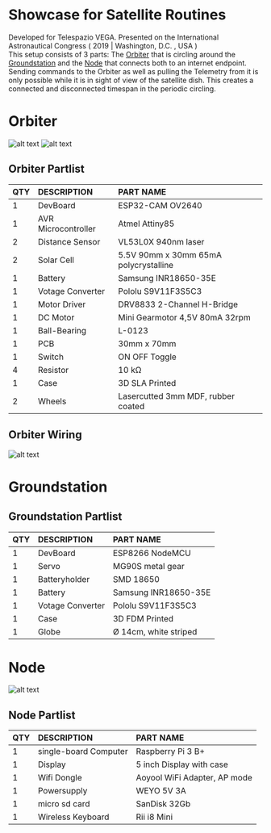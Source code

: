 # Showcase for Satellite Routines
Developed for Telespazio VEGA. Presented on the International Astronautical Congress ( 2019 | Washington, D.C. , USA )<br>
This setup consists of 3 parts: The [Orbiter](#orbiter) that is circling around the [Groundstation](#groundstation) and the [Node](#node) that connects both to an internet endpoint. Sending commands to the Orbiter as well as pulling the Telemetry from it is only possible while it is in sight of view of the satellite dish. This creates a connected and disconnected timespan in the periodic circling.

# Orbiter
![alt text](https://abload.de/img/drawing_isometric-1kqkhj.png)
![alt text](https://abload.de/img/img_20191014_1454398wjwb.jpg)

## Orbiter Partlist
 
|QTY|	DESCRIPTION	|PART NAME|
| :---   | :---   | :---   |
|1|	DevBoard|	ESP32-CAM OV2640 |
|1|	AVR Microcontroller|	Atmel Attiny85|
|2|	Distance Sensor|VL53L0X 940nm laser|
|2|	Solar Cell|	5.5V 90mm x 30mm 65mA polycrystalline|
|1|	Battery|	Samsung INR18650-35E|
|1|	Votage Converter|	Pololu S9V11F3S5C3 |
|1|	Motor Driver| DRV8833 2-Channel H-Bridge|
|1|	DC Motor| Mini Gearmotor 4,5V 80mA 32rpm|
|1|	Ball-Bearing| L-0123|
|1|	PCB| 30mm x 70mm|
|1|	Switch| ON OFF Toggle|
|4|	Resistor| 10 kΩ|
|1| Case| 3D SLA Printed |
|2| Wheels| Lasercutted 3mm MDF, rubber coated |

## Orbiter Wiring

![alt text](https://abload.de/img/sjcjx55cc4ke6.png)

# Groundstation

## Groundstation Partlist
 
|QTY|	DESCRIPTION	|PART NAME|
| :---   | :---   | :---   |
|1|	DevBoard|	ESP8266 NodeMCU |
|1| Servo| MG90S metal gear |
|1|	Batteryholder | SMD 18650|
|1|	Battery|	Samsung INR18650-35E|
|1|	Votage Converter|	Pololu S9V11F3S5C3 |
|1| Case | 3D FDM Printed |
|1| Globe | Ø 14cm, white striped |

# Node

![alt text](https://abload.de/img/img_20191014_234754a8j5m.jpg)

## Node Partlist
 
|QTY|	DESCRIPTION	|PART NAME|
| :---   | :---   | :---   |
|1|	single-board Computer|	Raspberry Pi 3 B+ |
|1| Display| 5 inch Display with case |
|1|	Wifi Dongle | Aoyool WiFi Adapter, AP mode|
|1|	Powersupply |	WEYO 5V 3A |
|1|	micro sd card |	SanDisk 32Gb |
|1|	Wireless Keyboard  |	Rii i8 Mini |
